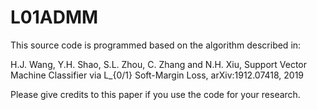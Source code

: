 # L01ADMM
This source code is programmed based on the algorithm described in:

H.J. Wang, Y.H. Shao, S.L. Zhou, C. Zhang and N.H. Xiu, Support Vector Machine Classifier via  L_{0/1}  Soft-Margin Loss, arXiv:1912.07418, 2019 

Please give credits to this paper if you use the code for your research.
